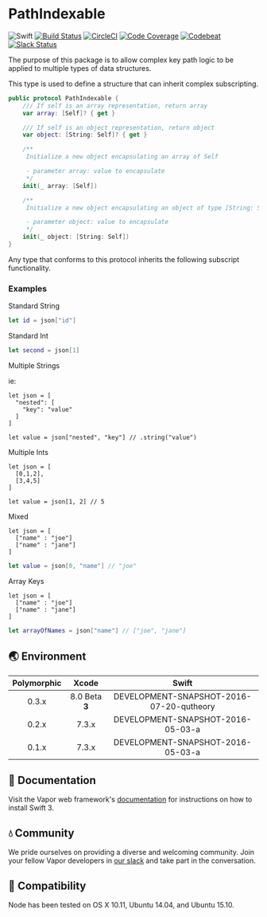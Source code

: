 # PathIndexable

![Swift](http://img.shields.io/badge/swift-v3.0--dev.08.18-brightgreen.svg)
[![Build Status](https://travis-ci.org/vapor/path-indexable.svg?branch=master)](https://travis-ci.org/vapor/path-indexable)
[![CircleCI](https://circleci.com/gh/vapor/path-indexable.svg?style=shield)](https://circleci.com/gh/vapor/path-indexable)
[![Code Coverage](https://codecov.io/gh/vapor/path-indexable/branch/master/graph/badge.svg)](https://codecov.io/gh/vapor/path-indexable)
[![Codebeat](https://codebeat.co/badges/a793ad97-47e3-40d9-82cf-2aafc516ef4e)](https://codebeat.co/projects/github-com-vapor-path-indexable)
[![Slack Status](http://vapor.team/badge.svg)](http://vapor.team)

The purpose of this package is to allow complex key path logic to be applied to multiple types of data structures.

This type is used to define a structure that can inherit complex subscripting.

```Swift
public protocol PathIndexable {
    /// If self is an array representation, return array
    var array: [Self]? { get }

    /// If self is an object representation, return object
    var object: [String: Self]? { get }

    /**
     Initialize a new object encapsulating an array of Self

     - parameter array: value to encapsulate
     */
    init(_ array: [Self])

    /**
     Initialize a new object encapsulating an object of type [String: Self]

     - parameter object: value to encapsulate
     */
    init(_ object: [String: Self])
}
```

Any type that conforms to this protocol inherits the following subscript functionality.

### Examples

Standard String

```Swift
let id = json["id"]
```

Standard Int

```Swift
let second = json[1]
```

Multiple Strings

ie:

```
let json = [
  "nested": [
    "key": "value"
  ]
]
```

```
let value = json["nested", "key"] // .string("value")
```

Multiple Ints

```
let json = [
  [0,1,2],
  [3,4,5]
]
```

```
let value = json[1, 2] // 5
```

Mixed

```
let json = [
  ["name" : "joe"]
  ["name" : "jane"]
]
```

```Swift
let value = json[0, "name"] // "joe"
```

Array Keys

```
let json = [
  ["name" : "joe"]
  ["name" : "jane"]
]
```

```Swift
let arrayOfNames = json["name"] // ["joe", "jane"]
```


## 🌏 Environment

|Polymorphic|Xcode|Swift|
|:-:|:-:|:-:|
|0.3.x|8.0 Beta **3**|DEVELOPMENT-SNAPSHOT-2016-07-20-qutheory|
|0.2.x|7.3.x|DEVELOPMENT-SNAPSHOT-2016-05-03-a|
|0.1.x|7.3.x|DEVELOPMENT-SNAPSHOT-2016-05-03-a|

## 📖 Documentation

Visit the Vapor web framework's [documentation](http://docs.qutheory.io) for instructions on how to install Swift 3. 

## 💧 Community

We pride ourselves on providing a diverse and welcoming community. Join your fellow Vapor developers in [our slack](slack.qutheory.io) and take part in the conversation.

## 🔧 Compatibility

Node has been tested on OS X 10.11, Ubuntu 14.04, and Ubuntu 15.10.
